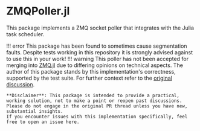 # ZMQPoller.jl

This package implements a ZMQ socket poller that integrates with the Julia task scheduler.


!!! error 
	This package has been found to sometimes cause segmentation faults. Despite tests working in this repository it is strongly advised against to use this in your work!
!!! warning
	This poller has not been accepted for merging into [ZMQ.jl](https://github.com/JuliaInterop/ZMQ.jl) due to differing opinions on technical aspects.
	The author of this package stands by this implementation's correctness, supported by the test suite.
	For further context refer to the [original discussion](https://github.com/JuliaInterop/ZMQ.jl/pull/258).

	**Disclaimer**: This package is intended to provide a practical, working solution, not to make a point or reopen past discussions.
	Please do not engage in the original PR thread unless you have new, substantial insights.
	If you encounter issues with this implementation specifically, feel free to open an issue here.
